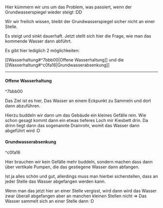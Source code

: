 Hier kümmern wir uns um das Problem, was passiert, wenn der Grundwasserspiegel wieder steigt :DD

Wir wir freilich wissen, bleibt der Grundwasserspiegel sicher nicht an einer Stelle.

Es steigt und sinkt dauerhaft. Jetzt stellt sich hier die Frage, wie man das kommende Wasser dann abführt.

Es gibt hier lediglich 2 möglichkeiten:

[[Wasserhaltung#^7bbb00|Offene Wasserhaltung]] und die [[Wasserhaltung#^c0fa16|Grundwasserabsenkung]]

---

#### Offene Wasserhaltung

^7bbb00

Das Ziel ist es hier, Das Wasser an einem Eckpunkt zu Sammeln und dort dann abzuführen.

Hierzu buddeln wir dann um das Gebäude ein kleines Gefälle rein. Wie schon gesagt kommt dann ein etwas tieferes Loch mir Kiesbett drin. Da drinn liegt dann das sogenannte Drainrohr, womit das Wasser dann abgeführt wird :D


#### Grundwasserabsenkung

^c0fa16

Hier brauchen wir kein Gefälle mehr buddeln, sondern machen dass dann über vertikale Pumpen, die das gestiegene Wasser dann abfangen.

Ist ja alles schön und gut, allerdings muss man hierbei sicherstellen, dass an jeder Stelle das Wasser abgefangen werden kann. 

Wenn man das jetzt hier an einer Stelle vergisst, wird dann wird das Wasser zwar überall abgefangen aber an manchen kleinen Stellen nicht => Das Wasser sammelt sich an einer Stelle dann :D



 